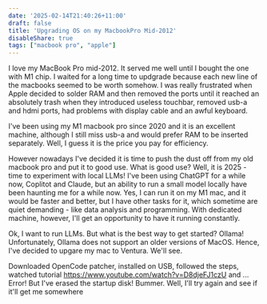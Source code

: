 ```yaml
---
date: '2025-02-14T21:40:26+11:00'
draft: false
title: 'Upgrading OS on my MacbookPro Mid-2012'
disableShare: true
tags: ["macbook pro", "apple"]
---
```

I love my MacBook Pro mid-2012. It served me well until I bought the one with M1 chip. I waited for a long time to updgrade because each new line of the macbooks seemed to be worth somehow. I was really frustrated when Apple decided to solder RAM and then removed the ports until it reached an absolutely trash when they introduced useless touchbar, removed usb-a and hdmi ports, had problems with display cable and an awful keyboard.

I've been using my M1 macbook pro since 2020 and it is an excellent machine, although I still miss usb-a and would prefer RAM to be inserted separately. Well, I guess it is the price you pay for efficiency. 

However nowadays I've decided it is time to push the dust off from my old macbook pro and put it to good use. What is good use? Well, it is 2025 - time to experiment with local LLMs! I've been using ChatGPT for a while now, Coplitot and Claude, but an ability to run a small model locally have been haunting me for a while now. Yes, I can run it on my M1 mac, and it would be faster and better, but I have other tasks for it, which sometime are quiet demanding - like data analysis and programming. With dedicated machine, however, I'll get an opportunity to have it running constantly.

Ok, I want to run LLMs. But what is the best way to get started? Ollama! Unfortunately, Ollama does not support an older versions of MacOS. Hence, I've decided to upgare my mac to Ventura. We'll see.

Downloaded OpenCode patcher, installed on USB, followed the steps, watched tutorial https://www.youtube.com/watch?v=D8djeFJ1czU and ... Error! But I've erased the startup disk! Bummer. Well, I'll try again and see if it'll get me somewhere
